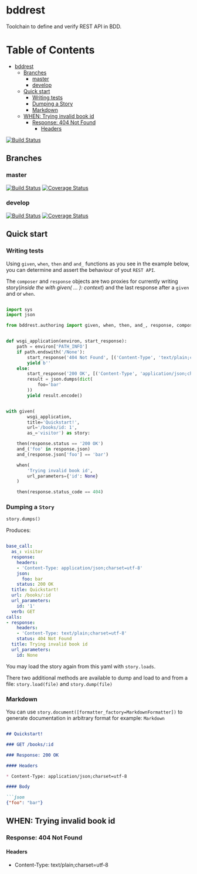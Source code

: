 # bddrest

Toolchain to define and verify REST API in BDD.

Table of Contents
=================

   * [bddrest](#bddrest)
      * [Branches](#branches)
         * [master](#master)
         * [develop](#develop)
      * [Quick start](#quick-start)
         * [Writing tests](#writing-tests)
         * [Dumping a Story](#dumping-a-story)
         * [Markdown](#markdown)
      * [WHEN: Trying invalid book id](#when-trying-invalid-book-id)
         * [Response: 404 Not Found](#response-404-not-found)
            * [Headers](#headers)


[![Build Status](http://img.shields.io/pypi/v/bddrest.svg)](https://pypi.python.org/pypi/bddrest)
     
## Branches

### master

[![Build Status](https://travis-ci.org/Carrene/bddrest.svg?branch=master)](https://travis-ci.org/Carrene/bddrest)
[![Coverage Status](https://coveralls.io/repos/github/Carrene/bddrest/badge.svg?branch=master)](https://coveralls.io/github/Carrene/bddrest?branch=master)

### develop

[![Build Status](https://travis-ci.org/Carrene/bddrest.svg?branch=develop)](https://travis-ci.org/Carrene/bddrest)
[![Coverage Status](https://coveralls.io/repos/github/Carrene/bddrest/badge.svg?branch=develop)](https://coveralls.io/github/Carrene/bddrest?branch=develop)


## Quick start

### Writing tests

Using `given`, `when`, `then` and `and_` functions as you see in the example below, you can determine and assert 
the behaviour of yout `REST API`.

The `composer` and `response` objects are two proxies for currently writing story(*inside the with given( ... ): context*) 
and the last response after a `given` and or `when`.

```python

import sys
import json

from bddrest.authoring import given, when, then, and_, response, composer


def wsgi_application(environ, start_response):
    path = environ['PATH_INFO']
    if path.endswith('/None'):
        start_response('404 Not Found', [('Content-Type', 'text/plain;charset=utf-8')])
        yield b''
    else:
        start_response('200 OK', [('Content-Type', 'application/json;charset=utf-8')])
        result = json.dumps(dict(
            foo='bar'
        ))
        yield result.encode()


with given(
        wsgi_application,
        title='Quickstart!',
        url='/books/id: 1',
        as_='visitor') as story:

    then(response.status == '200 OK')
    and_('foo' in response.json)
    and_(response.json['foo'] == 'bar')

    when(
        'Trying invalid book id',
        url_parameters={'id': None}
    )

    then(response.status_code == 404)

```

### Dumping a `Story`

```python
story.dumps()
```

Produces:

```yaml

base_call:
  as_: visitor
  response:
    headers:
    - 'Content-Type: application/json;charset=utf-8'
    json:
      foo: bar
    status: 200 OK
  title: Quickstart!
  url: /books/:id
  url_parameters:
    id: '1'
  verb: GET
calls:
- response:
    headers:
    - 'Content-Type: text/plain;charset=utf-8'
    status: 404 Not Found
  title: Trying invalid book id
  url_parameters:
    id: None

```

You may load the story again from this yaml with `story.loads`.

There two additional methods are available to dump and load to 
and from a file: `story.load(file)` and `story.dump(file)`

### Markdown

You can use `story.document([formatter_factory=MarkdownFormatter])` to generate documentation 
in arbitrary format for example: `Markdown`

```markdown

## Quickstart!

### GET /books/:id

### Response: 200 OK

#### Headers

* Content-Type: application/json;charset=utf-8

#### Body

```json
{"foo": "bar"}
```

## WHEN: Trying invalid book id

### Response: 404 Not Found

#### Headers

* Content-Type: text/plain;charset=utf-8

```
